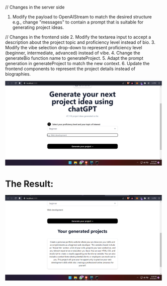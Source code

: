 // Changes in the server side
1.  Modify the payload to OpenAIStream to match the desired structure
    e.g., change "messages" to contain a prompt that is suitable for generating project ideas.

// Changes in the frontend side
2.  Modify the textarea input to accept a description about the project topic and proficiency level instead of bio.
3.  Modify the vibe selection drop-down to represent proficiency level (beginner, intermediate, advanced) instead of vibe.
4.  Change the generateBio function name to generateProject.
5.  Adapt the prompt generation in generateProject to match the new context.
6.  Update the frontend components to represent the project details instead of biographies.

![img.png](img.png)

# The Result:
![img_1.png](img_1.png)